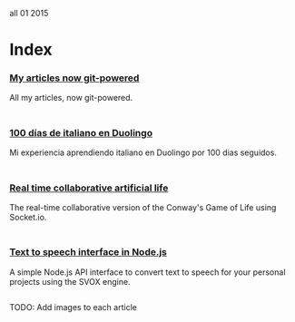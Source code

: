 <permalink>all</permalink>
<month>01</month>
<year>2015</year>

# Index

### [My articles now git-powered](http://www.adelriosantiago.com/gitblog/eng/introducing-gitblog)
All my articles, now git-powered.

<img alt="" src="/articles/images/index-git.png" style="max-width: 50%;">

##

### [100 días de italiano en Duolingo](http://www.adelriosantiago.com/gitblog/spa/100-duolingo)
Mi experiencia aprendiendo italiano en Duolingo por 100 dias seguidos.

<img alt="" src="/articles/images/index-duo.png" style="max-width: 50%;">

##

### [Real time collaborative artificial life](http://www.adelriosantiago.com/gitblog/eng/artificial)
The real-time collaborative version of the Conway's Game of Life using Socket.io.

<img alt="" src="/articles/images/index-artificial.png" style="max-width: 50%;">

##

### [Text to speech interface in Node.js](http://www.adelriosantiago.com/gitblog/eng/text-to-speech)
A simple Node.js API interface to convert text to speech for your personal projects using the SVOX engine.

<img alt="" src="/articles/images/index-tts.png" style="max-width: 50%;">

<hidden>TODO: Add images to each article</hidden>